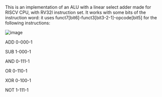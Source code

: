 This is an implementation of an ALU with a linear select adder made for RISCV CPU, with RV32I instruction set.
It works with some bits of the instruction word:
it uses funct7[bit6]-funct3[bit3-2-1]-opcode[bit5] for the following instructions:


![image](https://github.com/user-attachments/assets/2e8d9b6b-9d0b-4267-9622-c56d9736e1c8)


ADD 0-000-1

SUB 1-000-1

AND 0-111-1    

OR 0-110-1

XOR 0-100-1

NOT 1-111-1

